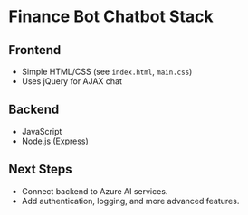 # Finance Bot Chatbot Stack

## Frontend
- Simple HTML/CSS (see `index.html`, `main.css`)
- Uses jQuery for AJAX chat

## Backend
- JavaScript
- Node.js (Express)



## Next Steps
- Connect backend to Azure AI services.
- Add authentication, logging, and more advanced features. 
